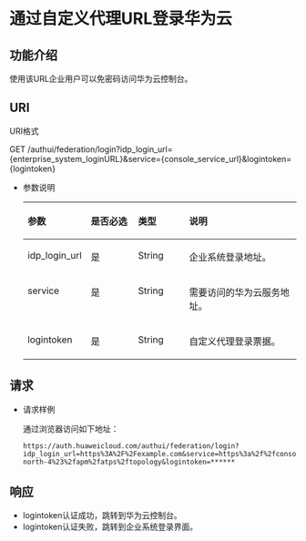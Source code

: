 # 通过自定义代理URL登录华为云<a name="iam_14_1102"></a>

## 功能介绍<a name="section3516738171214"></a>

使用该URL企业用户可以免密码访问华为云控制台。

## URI<a name="section1051843811219"></a>

URI格式

GET /authui/federation/login?idp\_login\_url=\{enterprise\_system\_loginURL\}&service=\{console\_service\_url\}&logintoken=\{logintoken\}

-   参数说明

    <a name="table105201138141210"></a>
    <table><thead align="left"><tr id="row95631538111214"><th class="cellrowborder" valign="top" width="19.19191919191919%" id="mcps1.1.5.1.1"><p id="p1056383811122"><a name="p1056383811122"></a><a name="p1056383811122"></a>参数</p>
    </th>
    <th class="cellrowborder" valign="top" width="18.18181818181818%" id="mcps1.1.5.1.2"><p id="p17563163851215"><a name="p17563163851215"></a><a name="p17563163851215"></a>是否必选</p>
    </th>
    <th class="cellrowborder" valign="top" width="19.19191919191919%" id="mcps1.1.5.1.3"><p id="p18563838171213"><a name="p18563838171213"></a><a name="p18563838171213"></a>类型</p>
    </th>
    <th class="cellrowborder" valign="top" width="43.43434343434344%" id="mcps1.1.5.1.4"><p id="p1856393831211"><a name="p1856393831211"></a><a name="p1856393831211"></a>说明</p>
    </th>
    </tr>
    </thead>
    <tbody><tr id="row11563103831211"><td class="cellrowborder" valign="top" width="19.19191919191919%" headers="mcps1.1.5.1.1 "><p id="p185631384122"><a name="p185631384122"></a><a name="p185631384122"></a>idp_login_url</p>
    </td>
    <td class="cellrowborder" valign="top" width="18.18181818181818%" headers="mcps1.1.5.1.2 "><p id="p1556343818122"><a name="p1556343818122"></a><a name="p1556343818122"></a>是</p>
    </td>
    <td class="cellrowborder" valign="top" width="19.19191919191919%" headers="mcps1.1.5.1.3 "><p id="p14563193814123"><a name="p14563193814123"></a><a name="p14563193814123"></a>String</p>
    </td>
    <td class="cellrowborder" valign="top" width="43.43434343434344%" headers="mcps1.1.5.1.4 "><p id="p1456303810125"><a name="p1456303810125"></a><a name="p1456303810125"></a>企业系统登录地址。</p>
    </td>
    </tr>
    <tr id="row15631038151213"><td class="cellrowborder" valign="top" width="19.19191919191919%" headers="mcps1.1.5.1.1 "><p id="p95632385127"><a name="p95632385127"></a><a name="p95632385127"></a>service</p>
    </td>
    <td class="cellrowborder" valign="top" width="18.18181818181818%" headers="mcps1.1.5.1.2 "><p id="p1056315385127"><a name="p1056315385127"></a><a name="p1056315385127"></a>是</p>
    </td>
    <td class="cellrowborder" valign="top" width="19.19191919191919%" headers="mcps1.1.5.1.3 "><p id="p195631538151216"><a name="p195631538151216"></a><a name="p195631538151216"></a>String</p>
    </td>
    <td class="cellrowborder" valign="top" width="43.43434343434344%" headers="mcps1.1.5.1.4 "><p id="p155631838171217"><a name="p155631838171217"></a><a name="p155631838171217"></a>需要访问的华为云服务地址。</p>
    </td>
    </tr>
    <tr id="row356333851212"><td class="cellrowborder" valign="top" width="19.19191919191919%" headers="mcps1.1.5.1.1 "><p id="p1756318382127"><a name="p1756318382127"></a><a name="p1756318382127"></a>logintoken</p>
    </td>
    <td class="cellrowborder" valign="top" width="18.18181818181818%" headers="mcps1.1.5.1.2 "><p id="p956373881219"><a name="p956373881219"></a><a name="p956373881219"></a>是</p>
    </td>
    <td class="cellrowborder" valign="top" width="19.19191919191919%" headers="mcps1.1.5.1.3 "><p id="p19563193881213"><a name="p19563193881213"></a><a name="p19563193881213"></a>String</p>
    </td>
    <td class="cellrowborder" valign="top" width="43.43434343434344%" headers="mcps1.1.5.1.4 "><p id="p8563738181214"><a name="p8563738181214"></a><a name="p8563738181214"></a>自定义代理登录票据。</p>
    </td>
    </tr>
    </tbody>
    </table>


## 请求<a name="section12529838101211"></a>

-   请求样例

    通过浏览器访问如下地址：

    ```
    https://auth.huaweicloud.com/authui/federation/login?idp_login_url=https%3A%2F%2Fexample.com&service=https%3a%2f%2fconsole.huaweicloud.com%2fapm%2f%3fregion%3dcn-north-4%23%2fapm%2fatps%2ftopology&logintoken=******
    ```


## 响应<a name="section1253173816124"></a>

-   logintoken认证成功，跳转到华为云控制台。
-   logintoken认证失败，跳转到企业系统登录界面。


